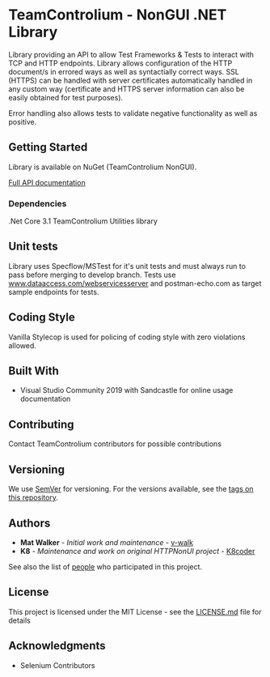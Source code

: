 # TeamControlium - NonGUI .NET Library

Library providing an API to allow Test Frameworks & Tests to interact with TCP and HTTP endpoints.  Library allows configuration of the HTTP document/s in errored ways as well as syntactially correct ways.  SSL (HTTPS) can be handled with server certificates automatically handled in any custom way (certificate and HTTPS server information can also be easily obtained for test purposes).

Error handling also allows tests to validate negative functionality as well as positive.

## Getting Started

Library is available on NuGet (TeamControlium NonGUI). 

[Full API documentation](https://teamcontrolium.github.io/NonGUI.net)

### Dependencies

.Net Core 3.1
TeamControlium Utilities library

## Unit tests

Library uses Specflow/MSTest for it's unit tests and must always run to pass before merging to develop branch.  Tests use www.dataaccess.com/webservicesserver and postman-echo.com as target sample endpoints for tests.

## Coding Style

Vanilla Stylecop is used for policing of coding style with zero violations allowed.

## Built With

* Visual Studio Community 2019 with Sandcastle for online usage documentation

## Contributing

Contact TeamControlium contributors for possible contributions

## Versioning

We use [SemVer](http://semver.org/) for versioning. For the versions available, see the [tags on this repository](https://github.com/your/project/tags). 

## Authors

* **Mat Walker** - *Initial work and maintenance* - [v-walk](https://github.com/v-mwalk)
* **K8** - *Maintenance and work on original HTTPNonUI project* - [K8coder](https://github.com/K8coder)

See also the list of [people](https://github.com/TeamControlium/NonGUI.net/people) who participated in this project.

## License

This project is licensed under the MIT License - see the [LICENSE.md](LICENSE.md) file for details

## Acknowledgments

* Selenium Contributors
